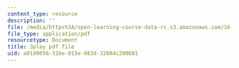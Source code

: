 ```yaml
---
content_type: resource
description: ''
file: /media/https%3A/open-learning-course-data-rc.s3.amazonaws.com/16-687-private-pilot-ground-school-january-iap-2019/a01d065631be015e983d32684c290681_xsO2Ip6eiaY.pdf
file_type: application/pdf
resourcetype: Document
title: 3play pdf file
uid: a01d0656-31be-015e-983d-32684c290681
---
```

